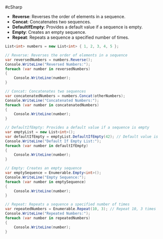 #cSharp 
- **Reverse**: Reverses the order of elements in a sequence.
- **Concat**: Concatenates two sequences.
- **DefaultIfEmpty**: Provides a default value if a sequence is empty.
- **Empty**: Creates an empty sequence.
- **Repeat**: Repeats a sequence a specified number of times.

```c#
List<int> numbers = new List<int> { 1, 2, 3, 4, 5 };

// Reverse: Reverses the order of elements in a sequence
var reversedNumbers = numbers.Reverse();
Console.WriteLine("Reversed Numbers:");
foreach (var number in reversedNumbers)
{
    Console.WriteLine(number);
}

// Concat: Concatenates two sequences
var concatenatedNumbers = numbers.Concat(otherNumbers);
Console.WriteLine("Concatenated Numbers:");
foreach (var number in concatenatedNumbers)
{
    Console.WriteLine(number);
}

// DefaultIfEmpty: Provides a default value if a sequence is empty
var emptyList = new List<int>();
var defaultIfEmpty = emptyList.DefaultIfEmpty(42); // Default value is 42
Console.WriteLine("Default If Empty List:");
foreach (var number in defaultIfEmpty)
{
    Console.WriteLine(number);
}

// Empty: Creates an empty sequence
var emptySequence = Enumerable.Empty<int>();
Console.WriteLine("Empty Sequence:");
foreach (var number in emptySequence)
{
    Console.WriteLine(number);
}

// Repeat: Repeats a sequence a specified number of times
var repeatedNumbers = Enumerable.Repeat(10, 3); // Repeat 10, 3 times
Console.WriteLine("Repeated Numbers:");
foreach (var number in repeatedNumbers)
{
    Console.WriteLine(number);
}
```